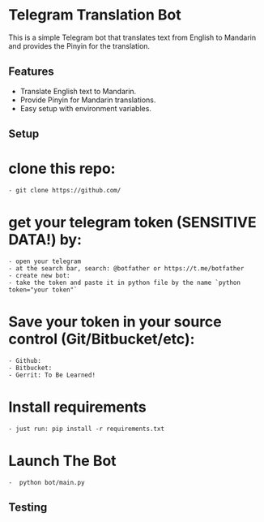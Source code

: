 # Telegram Translation Bot

This is a simple Telegram bot that translates text from English to Mandarin and provides the Pinyin for the translation.

## Features
- Translate English text to Mandarin.
- Provide Pinyin for Mandarin translations.
- Easy setup with environment variables.

## Setup
  # clone this repo:
    - git clone https://github.com/
  
  # get your telegram token (SENSITIVE DATA!) by: 
    - open your telegram 
    - at the search bar, search: @botfather or https://t.me/botfather
    - create new bot: 
    - take the token and paste it in python file by the name `python token="your token"`
  
  # Save your token in your source control (Git/Bitbucket/etc): 
    - Github: 
    - Bitbucket:
    - Gerrit: To Be Learned! 
 
  # Install requirements
    - just run: pip install -r requirements.txt

  # Launch The Bot
    -  python bot/main.py

## Testing
